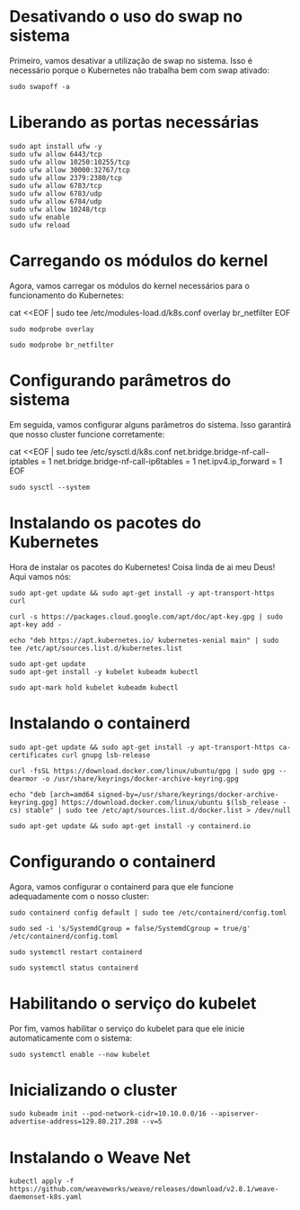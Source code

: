 # Desativando o uso do swap no sistema

Primeiro, vamos desativar a utilização de swap no sistema. Isso é necessário porque o Kubernetes não trabalha bem com swap ativado:

```
sudo swapoff -a
```

# Liberando as portas necessárias

```
sudo apt install ufw -y
sudo ufw allow 6443/tcp
sudo ufw allow 10250:10255/tcp
sudo ufw allow 30000:32767/tcp
sudo ufw allow 2379:2380/tcp
sudo ufw allow 6783/tcp
sudo ufw allow 6783/udp
sudo ufw allow 6784/udp
sudo ufw allow 10248/tcp
sudo ufw enable
sudo ufw reload
```

# Carregando os módulos do kernel

Agora, vamos carregar os módulos do kernel necessários para o funcionamento do Kubernetes:

cat <<EOF | sudo tee /etc/modules-load.d/k8s.conf
overlay
br_netfilter
EOF

```
sudo modprobe overlay

sudo modprobe br_netfilter
```

# Configurando parâmetros do sistema

Em seguida, vamos configurar alguns parâmetros do sistema. Isso garantirá que nosso cluster funcione corretamente:

cat <<EOF | sudo tee /etc/sysctl.d/k8s.conf
net.bridge.bridge-nf-call-iptables  = 1
net.bridge.bridge-nf-call-ip6tables = 1
net.ipv4.ip_forward                 = 1
EOF

```
sudo sysctl --system
```

# Instalando os pacotes do Kubernetes

Hora de instalar os pacotes do Kubernetes! Coisa linda de ai meu Deus! Aqui vamos nós:

```
sudo apt-get update && sudo apt-get install -y apt-transport-https curl

curl -s https://packages.cloud.google.com/apt/doc/apt-key.gpg | sudo apt-key add -

echo "deb https://apt.kubernetes.io/ kubernetes-xenial main" | sudo tee /etc/apt/sources.list.d/kubernetes.list

sudo apt-get update
sudo apt-get install -y kubelet kubeadm kubectl

sudo apt-mark hold kubelet kubeadm kubectl
```

# Instalando o containerd

```
sudo apt-get update && sudo apt-get install -y apt-transport-https ca-certificates curl gnupg lsb-release

curl -fsSL https://download.docker.com/linux/ubuntu/gpg | sudo gpg --dearmor -o /usr/share/keyrings/docker-archive-keyring.gpg

echo "deb [arch=amd64 signed-by=/usr/share/keyrings/docker-archive-keyring.gpg] https://download.docker.com/linux/ubuntu $(lsb_release -cs) stable" | sudo tee /etc/apt/sources.list.d/docker.list > /dev/null

sudo apt-get update && sudo apt-get install -y containerd.io
```

# Configurando o containerd

Agora, vamos configurar o containerd para que ele funcione adequadamente com o nosso cluster:

```
sudo containerd config default | sudo tee /etc/containerd/config.toml

sudo sed -i 's/SystemdCgroup = false/SystemdCgroup = true/g' /etc/containerd/config.toml

sudo systemctl restart containerd

sudo systemctl status containerd
```

# Habilitando o serviço do kubelet

Por fim, vamos habilitar o serviço do kubelet para que ele inicie automaticamente com o sistema:

```
sudo systemctl enable --now kubelet
```

# Inicializando o cluster

```
sudo kubeadm init --pod-network-cidr=10.10.0.0/16 --apiserver-advertise-address=129.80.217.208 --v=5
```

# Instalando o Weave Net

```
kubectl apply -f https://github.com/weaveworks/weave/releases/download/v2.8.1/weave-daemonset-k8s.yaml
```
